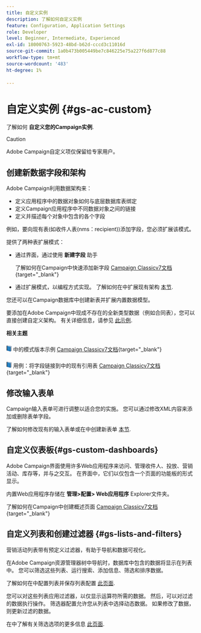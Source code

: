 ```yaml
---
title: 自定义实例
description: 了解如何自定义实例
feature: Configuration, Application Settings
role: Developer
level: Beginner, Intermediate, Experienced
exl-id: 18000763-5923-48bd-b62d-cccd3c11016d
source-git-commit: 1a0b473b005449be7c846225e75a227f6d877c88
workflow-type: tm+mt
source-wordcount: '483'
ht-degree: 1%

---
```


# 自定义实例 {#gs-ac-custom}

了解如何 **自定义您的Campaign实例**.

>[!CAUTION]
>
>Adobe Campaign自定义项仅保留给专家用户。

## 创建新数据字段和架构

Adobe Campaign利用数据架构来：

* 定义应用程序中的数据对象如何与底层数据库表绑定
* 定义Campaign应用程序中不同数据对象之间的链接
* 定义并描述每个对象中包含的各个字段

例如，要向现有表(如收件人表(nms：recipient))添加字段，您必须扩展该模式。

提供了两种表扩展模式：

* 通过界面，通过使用 **新建字段** 助手

  了解如何在Campaign中快速添加新字段 [Campaign Classicv7文档](https://experienceleague.adobe.com/docs/campaign-classic/using/configuring-campaign-classic/editing-schemas/new-field-wizard.html#configuring-campaign-classic){target="_blank"}

* 通过扩展模式，以编程方式实现。 了解如何在中扩展现有架构 [本节](../dev/extend-schema.md).

您还可以在Campaign数据库中创建新表并扩展内置数据模型。

要添加在Adobe Campaign中现成不存在的全新类型数据（例如合同表），您可以直接创建自定义架构。 有关详细信息，请参见 [此示例](../dev/create-schema.md#example--creating-a-contract-table).

**相关主题**

![](../assets/do-not-localize/book.png) 中的模式版本示例 [Campaign Classicv7文档](https://experienceleague.adobe.com/docs/campaign-classic/using/configuring-campaign-classic/editing-schemas/examples-of-schemas-edition.html#configuring-campaign-classic){target="_blank"}

![](../assets/do-not-localize/book.png) 用例：将字段链接到中的现有引用表 [Campaign Classicv7文档](https://experienceleague.adobe.com/docs/campaign-classic/using/configuring-campaign-classic/editing-schemas/examples-of-schemas-edition.html#uc-link){target="_blank"}


## 修改输入表单

Campaign输入表单可进行调整以适合您的实施。 您可以通过修改XML内容来添加或删除表单字段。

了解如何修改现有的输入表单或在中创建新表单 [本节](../dev/forms.md).

## 自定义仪表板{#gs-custom-dashboards}

Adobe Campaign界面使用许多Web应用程序来访问、管理收件人、投放、营销活动、库存等，并与之交互。 在界面中，它们以仅包含一个页面的功能板的形式显示。

内置Web应用程序存储在 **管理>配置> Web应用程序** Explorer文件夹。

了解如何在Campaign中创建概述页面 [Campaign Classicv7文档](https://experienceleague.adobe.com/docs/campaign-classic/using/designing-content/web-applications/use-cases--creating-overviews.html#creating-a-single-page-web-application){target="_blank"}


## 自定义列表和创建过滤器 {#gs-lists-and-filters}

营销活动列表带有预定义过滤器，有助于导航和数据可视化。

在Adobe Campaign资源管理器树中导航时，数据库中包含的数据将显示在列表中。 您可以筛选这些列表、运行搜索、添加信息、筛选和排序数据。

了解如何在中配置列表并保存列表配置 [此页面](../start/campaign-ui.md).

您可以对这些列表应用过滤器，以仅显示运算符所需的数据。 然后，可以对过滤的数据执行操作。 筛选器配置允许您从列表中选择动态数据。 如果修改了数据，则更新过滤的数据。

在中了解有关筛选选项的更多信息 [此页面](../audiences/create-filters.md).
